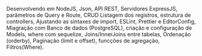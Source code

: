 Desenvolvendo em NodeJS, Json, API REST, Servidores ExpressJS, parâmetros de Query e Route, CRUD Listagem dos registros, estrutura de controllers,  Ajustando as sintaxes de import,  ESLint, Prettier e EditorConfig, Miagração com Banco de dados (PostgreSQL), criação e configuração de Models, where com sequelize, Joins/InnerJoins entre tabelas,  Ordenação (orderby), Paginação (limit e offset), funcções de agregação, Filtros(Where).